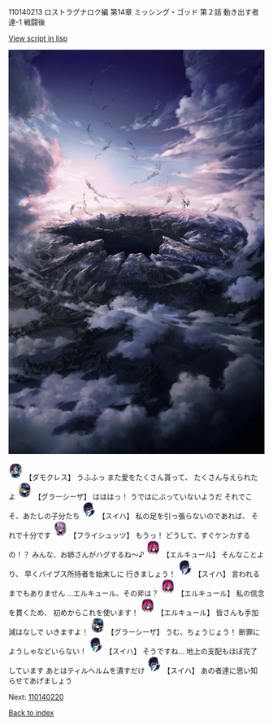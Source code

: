 110140213 ロストラグナロク編 第14章 ミッシング・ゴッド 第２話 動き出す者達-1 戦闘後

[View script in lisp](../scripts/110140213.txt)

![101_hole.png](../images/backgrounds/101_hole.png)

<img src="../images/units/3103519.png" alt="3103519.png" height="34"/>
【ダモクレス】
うふふっ
また愛をたくさん貰って、
たくさん与えられたよ

<img src="../images/units/3302619.png" alt="3302619.png" height="34"/>
【グラーシーザ】
はははっ！
うではにぶっていないようだ
それでこそ、あたしの子分たち

<img src="../images/units/3401719.png" alt="3401719.png" height="34"/>
【スイハ】
私の足を引っ張らないのであれば、
それで十分です

<img src="../images/units/3502719.png" alt="3502719.png" height="34"/>
【フライシュッツ】
もうっ！
どうして、すぐケンカするの！？
みんな、お姉さんがハグするね～♪

<img src="../images/units/3202519.png" alt="3202519.png" height="34"/>
【エルキュール】
そんなことより、
早くバイブス所持者を始末しに
行きましょう！

<img src="../images/units/3401719.png" alt="3401719.png" height="34"/>
【スイハ】
言われるまでもありません
…エルキュール、その斧は？

<img src="../images/units/3202519.png" alt="3202519.png" height="34"/>
【エルキュール】
私の信念を貫くため、
初めからこれを使います！

<img src="../images/units/3202519.png" alt="3202519.png" height="34"/>
【エルキュール】
皆さんも手加減はなしで
いきますよ！

<img src="../images/units/3302619.png" alt="3302619.png" height="34"/>
【グラーシーザ】
うむ、ちょうじょう！
断罪にようしゃなどいらない！

<img src="../images/units/3401719.png" alt="3401719.png" height="34"/>
【スイハ】
そうですね…
地上の支配もほぼ完了しています
あとはティルヘルムを潰すだけ

<img src="../images/units/3401719.png" alt="3401719.png" height="34"/>
【スイハ】
あの者達に思い知らせてあげましょう

Next: [110140220](110140220.md)

[Back to index](index.md)
